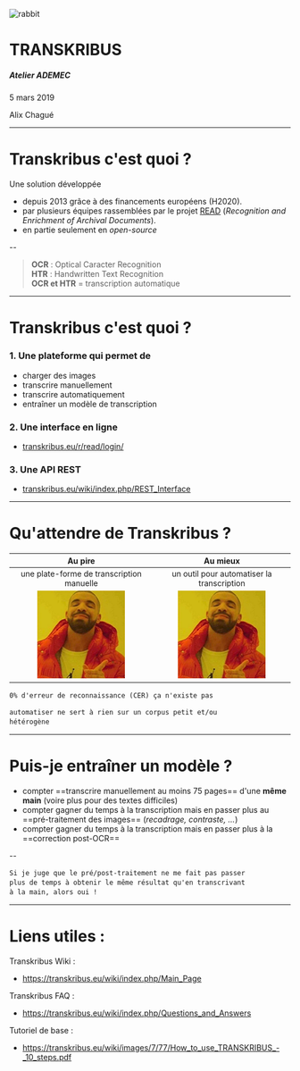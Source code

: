 <!-- $theme: default -->

![rabbit](https://transkribus.eu/wiki/skins/common/images/wolpertinger.png)

# TRANSKRIBUS


##### Atelier ADEMEC
5 mars 2019

Alix Chagué

---

# Transkribus c'est quoi ?

Une solution développée 
- depuis 2013 grâce à des financements européens (H2020).
- par plusieurs équipes rassemblées par le projet [READ](https://read.transkribus.eu/) (*Recognition and Enrichment of Archival Documents*).
- en partie seulement en *open-source*

-- 
> **OCR** : Optical Caracter Recognition  
> **HTR** : Handwritten Text Recognition  
> **OCR et HTR** = transcription automatique  

---

# Transkribus c'est quoi ?
### 1. Une plateforme qui permet de
- charger des images
- transcrire manuellement
- transcrire automatiquement
- entraîner un modèle de transcription

### 2. Une interface en ligne
- [transkribus.eu/r/read/login/](https://transkribus.eu/r/read/login/)

### 3. Une API REST
- [transkribus.eu/wiki/index.php/REST_Interface](https://transkribus.eu/wiki/index.php/REST_Interface)

---

# Qu'attendre de Transkribus ?

| Au pire                                   | Au mieux                                   |
| :---------------------------------------: | :----------------------------------------: |
| une plate-forme de transcription manuelle | un outil pour automatiser la transcription |
| ![et c'est déjà bien](./img/yup.png)      | ![c'est encore mieux](./img/yup.png)       |

``` xml 
0% d'erreur de reconnaissance (CER) ça n'existe pas
```

``` xml 
automatiser ne sert à rien sur un corpus petit et/ou 
hétérogène
```

---

# Puis-je entraîner un modèle ?

- compter ==transcrire manuellement au moins 75 pages== d'une **même main** (voire plus pour des textes difficiles)
- compter gagner du temps à la transcription mais en passer plus au ==pré-traitement des images== (*recadrage, contraste, ...*)
- compter gagner du temps à la transcription mais en passer plus à la ==correction post-OCR==

--
``` xml
Si je juge que le pré/post-traitement ne me fait pas passer 
plus de temps à obtenir le même résultat qu'en transcrivant 
à la main, alors oui !
```

---

# Liens utiles : 

Transkribus Wiki : 
- https://transkribus.eu/wiki/index.php/Main_Page

Transkribus FAQ :
- https://transkribus.eu/wiki/index.php/Questions_and_Answers

Tutoriel de base : 
- https://transkribus.eu/wiki/images/7/77/How_to_use_TRANSKRIBUS_-_10_steps.pdf

